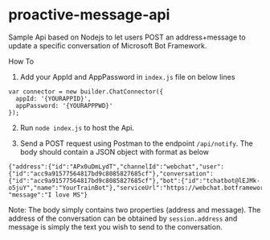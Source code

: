# proactive-message-api

Sample Api based on Nodejs to let users POST an address+message to update a specific conversation of Microsoft Bot Framework. 

How To

1. Add your AppId and AppPassword in ```index.js``` file on below lines

```
var connector = new builder.ChatConnector({
  appId: '{YOURAPPID}',
  appPassword: '{YOURAPPPWD}'
});
```

2. Run ```node index.js``` to host the Api.

3. Send a POST request using Postman to the endpoint ```/api/notify```. The body should contain a JSON object with format as below

```
{"address":{"id":"APx0uDmLydT","channelId":"webchat","user":{"id":"acc9a91577564817bd9c8085827685cf"},"conversation":{"id":"acc9a91577564817bd9c8085827685cf"},"bot":{"id":"tchatbot@lEJMk-o5juY","name":"YourTrainBot"},"serviceUrl":"https://webchat.botframework.com/"},
"message":"I love MS"}
```

Note: The body simply contains two properties (address and message). The address of the conversation can be obtained by ```session.address``` and message is simply the text you wish to send to the conversation.

